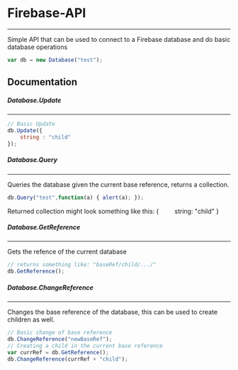 # Firebase-API
***
Simple API that can be used to connect to a Firebase database and do basic database operations
```javascript
var db = new Database("test");
```
## Documentation

##### Database.Update
___
```javascript
// Basic Update
db.Update({ 
    string : "child" 
});
```
##### Database.Query
___
Queries the database given the current base reference, returns a collection.
```javascript
db.Query("test",function(a) { alert(a); });
```
Returned collection might look something like this:
{
&nbsp;&nbsp;&nbsp;&nbsp;&nbsp;&nbsp;&nbsp;&nbsp;string: "child"
}
##### Database.GetReference
___
Gets the refence of the current database
```javascript
// returns something like: "baseRef/child/.../"
db.GetReference();
```
##### Database.ChangeReference
___
Changes the base reference of the database, this can be used to create children as well.
```javascript
// Basic change of base reference
db.ChangeReference("newBaseRef");
// Creating a child in the current base reference
var currRef = db.GetReference();
db.ChangeReference(currRef + "child");
```
